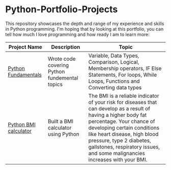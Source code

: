 # Python-Portfolio-Projects
This repository showcases the depth and range of my experience and skills in Python programming. I'm hoping that by looking at this portfolio, you can tell how much I love programming and how ready I am to learn more:

Project Name  | Description   |  Topic
------------- | ------------- | ------------------
[Python Fundamentals](https://github.com/Chris-Ramirez-Github/Python-Portfolio-Projects/tree/main/Python%20Fundamentals) | Wrote code covering Python fundemental topics | Variable, Data Types, Comparison, Logical, Membership operators, IF Else Statements, For loops, While Loops, Functions and Converting data types
[Python BMI calculator](https://github.com/Chris-Ramirez-Github/Python-Portfolio-Projects/tree/main/Python%20BMI%20calculator) | Built a BMI calculator using Python | The BMI is a reliable indicator of your risk for diseases that can develop as a result of having a higher body fat percentage. Your chance of developing certain conditions like heart disease, high blood pressure, type 2 diabetes, gallstones, respiratory issues, and some malignancies increases with your BMI.
